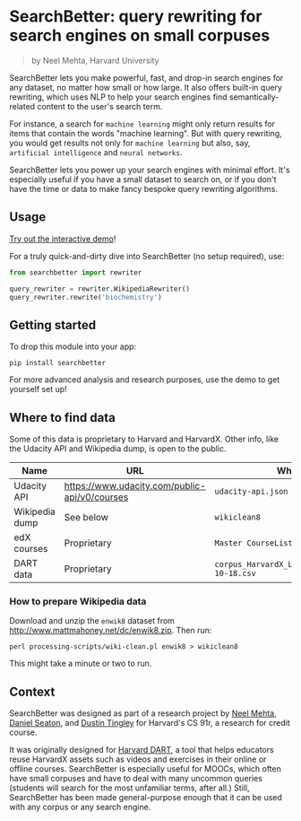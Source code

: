 # SearchBetter: query rewriting for search engines on small corpuses

> by Neel Mehta, Harvard University

SearchBetter lets you make powerful, fast, and drop-in search engines for any dataset, no matter how small or how large. It also offers built-in query rewriting, which uses NLP to help your search engines find semantically-related content to the user's search term.

For instance, a search for `machine learning` might only return results for items that contain the words "machine learning". But with query rewriting, you would get results not only for `machine learning` but also, say, `artificial intelligence` and `neural networks`.

SearchBetter lets you power up your search engines with minimal effort. It's especially useful if you have a small dataset to search on, or if you don't have the time or data to make fancy bespoke query rewriting algorithms.

## Usage

[Try out the interactive demo](https://github.com/hathix/searchbetter/blob/master/notebooks/searchbetter-demo.ipynb)!

For a truly quick-and-dirty dive into SearchBetter (no setup required), use:

```py
from searchbetter import rewriter

query_rewriter = rewriter.WikipediaRewriter()
query_rewriter.rewrite('biochemistry')
```

## Getting started

To drop this module into your app:

```
pip install searchbetter
```

For more advanced analysis and research purposes, use the demo to get yourself set up!

## Where to find data

Some of this data is proprietary to Harvard and HarvardX. Other info, like the Udacity API and Wikipedia dump, is open to the public.

Name           | URL                                             | What to name file
-------------- | ----------------------------------------------- | -------------------------------------------------------
Udacity API    | <https://www.udacity.com/public-api/v0/courses> | `udacity-api.json`
Wikipedia dump | See below                                       | `wikiclean8`
edX courses    | Proprietary                                     | `Master CourseListings - edX.csv`
DART data      | Proprietary                                     | `corpus_HarvardX_LatestCourses_based_on_2016-10-18.csv`

### How to prepare Wikipedia data

Download and unzip the `enwik8` dataset from <http://www.mattmahoney.net/dc/enwik8.zip>. Then run:

```
perl processing-scripts/wiki-clean.pl enwik8 > wikiclean8
```

This might take a minute or two to run.

## Context

SearchBetter was designed as part of a research project by [Neel Mehta](https://github.com/hathix), [Daniel Seaton](https://github.com/dseaton), and [Dustin Tingley](http://scholar.harvard.edu/dtingley/home) for Harvard's CS 91r, a research for credit course.

It was originally designed for [Harvard DART](https://dart.harvard.edu/), a tool that helps educators reuse HarvardX assets such as videos and exercises in their online or offline courses. SearchBetter is especially useful for MOOCs, which often have small corpuses and have to deal with many uncommon queries (students will search for the most unfamiliar terms, after all.) Still, SearchBetter has been made general-purpose enough that it can be used with any corpus or any search engine.
